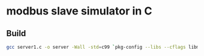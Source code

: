 # modbus slave simulator in C

## Build
```bash
gcc server1.c -o server -Wall -std=c99 `pkg-config --libs --cflags libmodbus`
```
